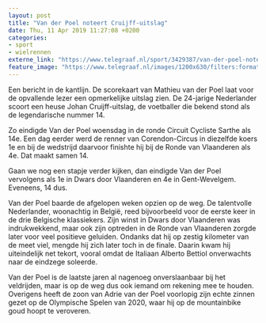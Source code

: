 ```yaml
---
layout: post
title: "Van der Poel noteert Cruijff-uitslag"
date: Thu, 11 Apr 2019 11:27:08 +0200
categories: 
- sport 
- wielrennen 
externe_link: "https://www.telegraaf.nl/sport/3429387/van-der-poel-noteert-cruijff-uitslag"
feature_image: "https://www.telegraaf.nl/images/1200x630/filters:format(jpeg):quality(80)/cdn-kiosk-api.telegraaf.nl/fc13f14e-5c3b-11e9-b689-0217670beecd.jpg"
---
```


<p class="intro">Een bericht in de kantlijn. De scorekaart van Mathieu van der Poel laat voor de opvallende lezer een opmerkelijke uitslag zien. De 24-jarige Nederlander scoort een heuse Johan Cruijff-uitslag, de voetballer die bekend stond als de legendarische nummer 14.</p> <p>Zo eindigde Van der Poel woensdag in de ronde Circuit Cycliste Sarthe als 14e. Een dag eerder werd de renner van Corendon-Circus in diezelfde koers 1e en bij de wedstrijd daarvoor finishte hij bij de Ronde van Vlaanderen als 4e. Dat maakt samen 14.</p><p>Gaan we nog een stapje verder kijken, dan eindigde Van der Poel vervolgens als 1e in Dwars door Vlaanderen en 4e in Gent-Wevelgem. Eveneens, 14 dus.</p><p>Van der Poel baarde de afgelopen weken opzien op de weg. De talentvolle Nederlander, woonachtig in België, reed bijvoorbeeld voor de eerste keer in de drie Belgische klassiekers. Zijn winst in Dwars door Vlaanderen was indrukwekkend, maar ook zijn optreden in de Ronde van Vlaanderen zorgde later voor veel positieve geluiden. Ondanks dat hij op zestig kilometer van de meet viel, mengde hij zich later toch in de finale. Daarin kwam hij uiteindelijk net tekort, vooral omdat de Italiaan Alberto Bettiol onverwachts naar de eindzege soleerde.</p><p>Van der Poel is de laatste jaren al nagenoeg onverslaanbaar bij het veldrijden, maar is op de weg dus ook iemand om rekening mee te houden. Overigens heeft de zoon van Adrie van der Poel voorlopig zijn echte zinnen gezet op de Olympische Spelen van 2020, waar hij op de mountainbike goud hoopt te veroveren.</p>
